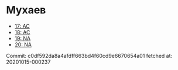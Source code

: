 # Мухаев
- [17: AC](17.md)
- [18: AC](18.md)
- [19: NA](19.md)
- [20: NA](20.md)

Commit: c0df592da8a4afdff663bd4f60cd9e6670654a01
 fetched at: 20201015-000237

